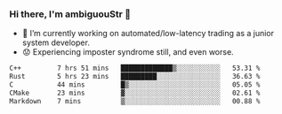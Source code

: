 ### Hi there, I'm ambiguouStr 👋

<!--
**ambiguoustexture/ambiguoustexture** is a ✨ _special_ ✨ repository because its `README.md` (this file) appears on your GitHub profile.

Here are some ideas to get you started:
-->
- 🔭 I’m currently working on automated/low-latency trading as a junior system developer.
- :worried: Experiencing imposter syndrome still, and even worse.

<!--START_SECTION:waka-->

```txt
C++         7 hrs 51 mins   █████████████▒░░░░░░░░░░░   53.31 %
Rust        5 hrs 23 mins   █████████░░░░░░░░░░░░░░░░   36.63 %
C           44 mins         █▒░░░░░░░░░░░░░░░░░░░░░░░   05.05 %
CMake       23 mins         ▓░░░░░░░░░░░░░░░░░░░░░░░░   02.61 %
Markdown    7 mins          ▒░░░░░░░░░░░░░░░░░░░░░░░░   00.88 %
```

<!--END_SECTION:waka-->
